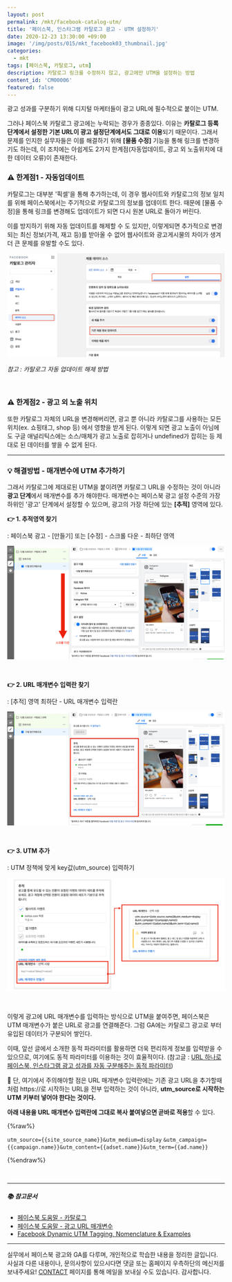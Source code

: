 ```yaml
---
layout: post
permalink: /mkt/facebook-catalog-utm/
title: '페이스북, 인스타그램 카탈로그 광고 - UTM 설정하기'
date: 2020-12-23 13:30:00 +09:00
image: '/img/posts/015/mkt_facebook03_thumbnail.jpg'
categories:
  - mkt
tags: [페이스북, 카탈로그, utm]
description: 카탈로그 링크를 수정하지 않고, 광고에만 UTM을 설정하는 방법
content_id: 'CM00006'
featured: false
---
```


광고 성과를 구분하기 위해 디지털 마케터들이 광고 URL에 필수적으로 붙이는 UTM.

그러나 페이스북 카탈로그 광고에는 누락되는 경우가 종종있다. 이유는 **카탈로그 등록 단계에서 설정한 기본 URL이 광고 설정단계에서도 그대로 이용**되기 때문이다. 그래서 문제를 인지한 실무자들은 이를 해결하기 위해 **[물품 수정]** 기능을 통해 링크를 변경하기도 하는데, 이 조치에는 아쉽게도 2가지 한계점(자동업데이트, 광고 외 노출위치에 대한 데이터 오류)이 존재한다.

### ⚠️ 한계점1 - 자동업데이트

카탈로그는 대부분 '픽셀'을 통해 추가하는데, 이 경우 웹사이트와 카탈로그의 정보 일치를 위해 페이스북에서는 주기적으로 카탈로그의 정보를 업데이트 한다. 때문에 [물품 수정]을 통해 링크를 변경해도 업데이트가 되면 다시 원본 URL로 돌아가 버린다.

이를 방지하기 위해 자동 업데이트를 해제할 수 도 있지만, 이렇게되면 추가적으로 변경되는 최신 정보(가격, 재고 등)를 받아올 수 없어 웹사이트와 광고게시물의 차이가 생겨 더 큰 문제를 유발할 수도 있다.<br>

![카탈로그 자동 업데이트 해제](/img/posts/015/02.jpg)

*참고 : 카탈로그 자동 업데이트 해제 방법*

<br>

### ⚠️ 한계점2 - 광고 외 노출 위치

또한 카탈로그 자체의 URL을 변경해버리면, 광고 뿐 아니라 카탈로그를 사용하는 모든 위치(ex. 쇼핑태그, shop 등) 에서 영향을 받게 된다. 이렇게 되면 광고 노출이 아님에도 구글 애널리틱스에는 소스/매체가 광고 노출로 잡히거나 undefined가 잡히는 등 제대로 된 데이터를 쌓을 수 없게 된다.

------

### 💡 해결방법 - 매개변수에 UTM 추가하기

그래서 카탈로그에 제대로된 UTM을 붙이려면 카탈로그 URL을 수정하는 것이 아니라 **광고 단계**에서 매개변수를 추가 해야한다. 매개변수는 페이스북 광고 설정 수준의 가장 하위인 '광고' 단계에서 설정할 수 있으며, 광고의 가장 하단에 있는 **[추적]** 영역에 있다.

**👉 1. 추적영역 찾기** 

: 페이스북 광고 - [만들기] 또는 [수정] - 스크롤 다운 - 최하단 영역

![카탈로그 링크 수정](/img/posts/015/03.jpg)<br>

<br>

**👉 2. URL 매개변수 입력란 찾기** 

: [추적] 영역 최하단 - URL 매개변수 입력란

![URL 매개변수 입력](/img/posts/015/04.jpg)<br>

<br>

**👉 3. UTM 추가**

: UTM 정책에 맞게 key값(utm_source) 입력하기

![카탈로그 링크 수정](/img/posts/015/05.jpg)<br>

<br>

이렇게 광고에 URL 매개변수를 입력하는 방식으로 UTM을 붙여주면, 페이스북은 UTM 매개변수가 붙은 URL로 광고를 연결해준다. 그럼 GA에는 카탈로그 광고로 부터 유입된 데이터가 구분되어 쌓인다.

이때, 앞선 글에서 소개한 동적 파라미터를 활용하면 더욱 편리하게 정보를 입력받을 수 있으므로, 여기에도 동적 파라미터를 이용하는 것이 효율적이다. (참고글 : [URL 하나로 페이스북, 인스타그램 광고 성과를 자동 구분해주는 동적 파라미터](https://nohze.com/mkt/fb01_FacebookUTM/))

🚨 단, 여기에서 주의해야할 점은 URL 매개변수 입력란에는 기존 광고 URL을 추가할때 처럼 https://로 시작하는 URL을 전부 입력하는 것이 아니라, **utm_source로 시작하는 UTM 키부터 넣어야 한다는 것이다.**

**아래 내용을 URL 매개변수 입력란에 그대로 복사 붙여넣으면 곧바로 적용**할 수 있다.

{%raw%}

`utm_source={{site_source_name}}&utm_medium=display`
`&utm_campaign={{campaign.name}}&utm_content={{adset.name}}&utm_term={{ad.name}}`

{%endraw%}

<br>

------

##### 📚 참고문서

- [페이스북 도움말 - 카탈로그](https://www.facebook.com/business/help/1275400645914358)
- [페이스북 도움말 - 광고 URL 매개변수](https://www.facebook.com/business/help/1016122818401732)
- [Facebook Dynamic UTM Tagging, Nomenclature & Examples](https://kasperbergholt.org/facebook-utm-dynamic-tagging)

------

실무에서 페이스북 광고와 GA를 다루며, 개인적으로 학습한 내용을 정리한 글입니다. 사실과 다른 내용이나, 문의사항이 있으시다면 댓글 또는 홈페이지 우측하단의 메신저를 보내주세요! [CONTACT](https://nohze.com/contact) 페이지를 통해 메일을 보내실 수도 있습니다. 감사합니다.<br><br>